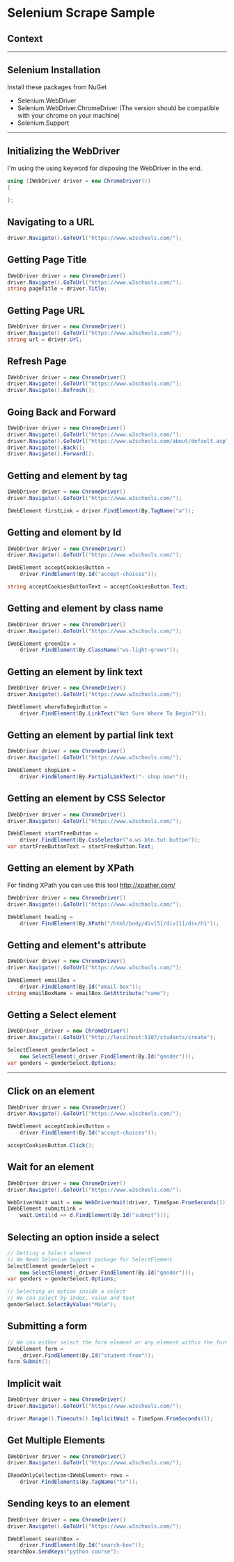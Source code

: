 # Selenium Scrape Sample
## Context
---
## Selenium Installation

Install these packages from NuGet

- Selenium.WebDriver
- Selenium.WebDriver.ChromeDriver (The version should be compatible with your chrome on your machine)
- Selenium.Support
---
## Initializing the WebDriver
I'm using the using keyword for disposing the WebDriver in the end.
```C#
using (IWebDriver driver = new ChromeDriver())
{
    
};
```

## Navigating to a URL
```C#
driver.Navigate().GoToUrl("https://www.w3schools.com/");
```

## Getting Page Title
```C#
IWebDriver driver = new ChromeDriver()
driver.Navigate().GoToUrl("https://www.w3schools.com/");
string pageTitle = driver.Title;
```

## Getting Page URL
```C#
IWebDriver driver = new ChromeDriver()
driver.Navigate().GoToUrl("https://www.w3schools.com/");
string url = driver.Url;
```

## Refresh Page
```C#
IWebDriver driver = new ChromeDriver()
driver.Navigate().GoToUrl("https://www.w3schools.com/");
driver.Navigate().Refresh();
```

## Going Back and Forward
```C#
IWebDriver driver = new ChromeDriver()
driver.Navigate().GoToUrl("https://www.w3schools.com/");
driver.Navigate().GoToUrl("https://www.w3schools.com/about/default.asp");
driver.Navigate().Back();
driver.Navigate().Forward();
```

## Getting and element by tag
```C#
IWebDriver driver = new ChromeDriver()
driver.Navigate().GoToUrl("https://www.w3schools.com/");

IWebElement firstLink = driver.FindElement(By.TagName("a"));
```

## Getting and element by Id
```C#
IWebDriver driver = new ChromeDriver()
driver.Navigate().GoToUrl("https://www.w3schools.com/");

IWebElement acceptCookiesButton = 
    driver.FindElement(By.Id("accept-choices"));

string acceptCookiesButtonText = acceptCookiesButton.Text;
```

## Getting and element by class name
```C#
IWebDriver driver = new ChromeDriver()
driver.Navigate().GoToUrl("https://www.w3schools.com/");

IWebElement greenDiv =
    driver.FindElement(By.ClassName("ws-light-green"));
```

## Getting an element by link text
```C#
IWebDriver driver = new ChromeDriver()
driver.Navigate().GoToUrl("https://www.w3schools.com/");

IWebElement whereToBeginButton = 
    driver.FindElement(By.LinkText("Not Sure Where To Begin?"));
```

## Getting an element by partial link text
```C#
IWebDriver driver = new ChromeDriver()
driver.Navigate().GoToUrl("https://www.w3schools.com/");

IWebElement shopLink =
    driver.FindElement(By.PartialLinkText("- shop now!"));
```

## Getting an element by CSS Selector
```C#
IWebDriver driver = new ChromeDriver()
driver.Navigate().GoToUrl("https://www.w3schools.com/");

IWebElement startFreeButton =
    driver.FindElement(By.CssSelector("a.ws-btn.tut-button"));
var startFreeButtonText = startFreeButton.Text;
```

## Getting an element by XPath
For finding XPath you can use this tool http://xpather.com/
```C#
IWebDriver driver = new ChromeDriver()
driver.Navigate().GoToUrl("https://www.w3schools.com/");

IWebElement heading = 
    driver.FindElement(By.XPath("/html/body/div[5]/div[1]/div/h1"));
```

## Getting and element's attribute 
```C#
IWebDriver driver = new ChromeDriver()
driver.Navigate().GoToUrl("https://www.w3schools.com/");

IWebElement emailBox =
    driver.FindElement(By.Id("email-box"));
string emailBoxName = emailBox.GetAttribute("name");
```

## Getting a Select element
```C#
IWebDriver _driver = new ChromeDriver()
driver.Navigate().GoToUrl("http://localhost:5107/students/create");

SelectElement genderSelect =
    new SelectElement(_driver.FindElement(By.Id("gender")));
var genders = genderSelect.Options;
```
---

        

## Click on an element
```C#
IWebDriver driver = new ChromeDriver()
driver.Navigate().GoToUrl("https://www.w3schools.com/");

IWebElement acceptCookiesButton = 
    driver.FindElement(By.Id("accept-choices"));

acceptCookiesButton.Click();
```

## Wait for an element
```C#
IWebDriver driver = new ChromeDriver()
driver.Navigate().GoToUrl("https://www.w3schools.com/");

WebDriverWait wait = new WebDriverWait(driver, TimeSpan.FromSeconds(1));
IWebElement submitLink =
    wait.Until(d => d.FindElement(By.Id("submit")));
```

## Selecting an option inside a select
```C#
// Getting a Select element
// We Need Selenium.Support package for SelectElement
SelectElement genderSelect =
    new SelectElement(_driver.FindElement(By.Id("gender")));
var genders = genderSelect.Options;

// Selecting an option inside a select
// We can select by index, value and text
genderSelect.SelectByValue("Male");
```

## Submitting a form
```C#
// We can either select the form element or any element within the form.
IWebElement form =
    _driver.FindElement(By.Id("student-from"));
form.Submit();
```



## Implicit wait
```C#
IWebDriver driver = new ChromeDriver()
driver.Navigate().GoToUrl("https://www.w3schools.com/");

driver.Manage().Timeouts().ImplicitWait = TimeSpan.FromSeconds(1);
```

## Get Multiple Elements
```C#
IWebDriver driver = new ChromeDriver()
driver.Navigate().GoToUrl("https://www.w3schools.com/");

IReadOnlyCollection<IWebElement> rows = 
    driver.FindElements(By.TagName("tr"));
```

## Sending keys to an element
```C#
IWebDriver driver = new ChromeDriver()
driver.Navigate().GoToUrl("https://www.w3schools.com/");

IWebElement searchBox =
    driver.FindElement(By.Id("search-box"));
searchBox.SendKeys("python course");
```




            


